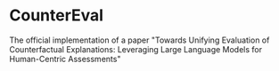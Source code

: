 # CounterEval
The official implementation of a paper "Towards Unifying Evaluation of Counterfactual Explanations: Leveraging Large Language Models for Human-Centric Assessments"

